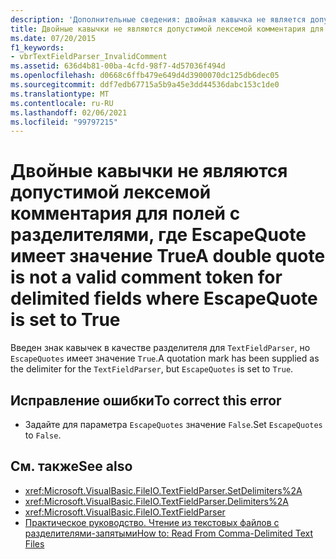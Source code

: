 ```yaml
---
description: 'Дополнительные сведения: двойная кавычка не является допустимой лексемой комментария для полей с разделителями, где EscapeQuote имеет значение true'
title: Двойные кавычки не являются допустимой лексемой комментария для полей с разделителями, где EscapeQuote имеет значение True
ms.date: 07/20/2015
f1_keywords:
- vbrTextFieldParser_InvalidComment
ms.assetid: 636d4b81-00ba-4cfd-98f7-4d57036f494d
ms.openlocfilehash: d0668c6ffb479e649d4d3900070dc125db6dec05
ms.sourcegitcommit: ddf7edb67715a5b9a45e3dd44536dabc153c1de0
ms.translationtype: MT
ms.contentlocale: ru-RU
ms.lasthandoff: 02/06/2021
ms.locfileid: "99797215"
---
```

# <a name="a-double-quote-is-not-a-valid-comment-token-for-delimited-fields-where-escapequote-is-set-to-true"></a><span data-ttu-id="b7738-103">Двойные кавычки не являются допустимой лексемой комментария для полей с разделителями, где EscapeQuote имеет значение True</span><span class="sxs-lookup"><span data-stu-id="b7738-103">A double quote is not a valid comment token for delimited fields where EscapeQuote is set to True</span></span>

<span data-ttu-id="b7738-104">Введен знак кавычек в качестве разделителя для `TextFieldParser`, но `EscapeQuotes` имеет значение `True`.</span><span class="sxs-lookup"><span data-stu-id="b7738-104">A quotation mark has been supplied as the delimiter for the `TextFieldParser`, but `EscapeQuotes` is set to `True`.</span></span>  
  
## <a name="to-correct-this-error"></a><span data-ttu-id="b7738-105">Исправление ошибки</span><span class="sxs-lookup"><span data-stu-id="b7738-105">To correct this error</span></span>  
  
- <span data-ttu-id="b7738-106">Задайте для параметра `EscapeQuotes` значение `False`.</span><span class="sxs-lookup"><span data-stu-id="b7738-106">Set `EscapeQuotes` to `False`.</span></span>  
  
## <a name="see-also"></a><span data-ttu-id="b7738-107">См. также</span><span class="sxs-lookup"><span data-stu-id="b7738-107">See also</span></span>

- <xref:Microsoft.VisualBasic.FileIO.TextFieldParser.SetDelimiters%2A>
- <xref:Microsoft.VisualBasic.FileIO.TextFieldParser.Delimiters%2A>
- <xref:Microsoft.VisualBasic.FileIO.TextFieldParser>
- [<span data-ttu-id="b7738-108">Практическое руководство. Чтение из текстовых файлов с разделителями-запятыми</span><span class="sxs-lookup"><span data-stu-id="b7738-108">How to: Read From Comma-Delimited Text Files</span></span>](../../developing-apps/programming/drives-directories-files/how-to-read-from-comma-delimited-text-files.md)
